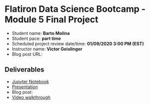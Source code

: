 # Flatiron Data Science Bootcamp - Module 5 Final Project

* Student name: **Barto Molina**
* Student pace: **part time**
* Scheduled project review date/time: **01/09/2020 3:00 PM (EST)**
* Instructor name: **Victor Geislinger**
* Blog post URL: []()

## Deliverables

- [Jupyter Notebook]()
- [Presentation](presentation.pdf)
- Blog post: []()
- [Video walkthrough]()